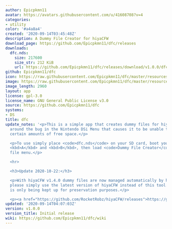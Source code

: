 ```yaml
---
author: Epicpkmn11
avatar: https://avatars.githubusercontent.com/u/41608708?v=4
categories:
- utility
color: '#a4a8a4'
created: '2020-09-14T03:45:48Z'
description: A Dummy File Creator for hiyaCFW
download_page: https://github.com/Epicpkmn11/dfc/releases
downloads:
  dfc.nds:
    size: 217600
    size_str: 212 KiB
    url: https://github.com/Epicpkmn11/dfc/releases/download/v1.0.0/dfc.nds
github: Epicpkmn11/dfc
icon: https://raw.githubusercontent.com/Epicpkmn11/dfc/master/resources/icon.png
image: https://raw.githubusercontent.com/Epicpkmn11/dfc/master/resources/banner.png
image_length: 2960
layout: app
license: gpl-3.0
license_name: GNU General Public License v3.0
source: https://github.com/Epicpkmn11/dfc
systems:
- DS
title: dfc
update_notes: '<p>This is a simple app that creates dummy files for hiyaCFW to work
  around the bug in the Nintendo DSi Menu that causes it to be unable to load with
  certain amounts of free space.</p>

  <p>To use simply place <code>dfc.nds</code> on your SD card, boot your DSi holding
  <kbd>A</kbd> and <kbd>B</kbd>, then load <code>Dummy File Creator</code> from Unlaunch''s
  file menu.</p>

  <hr>

  <h3>Update 2020-10-22:</h3>

  <p>With hiyaCFW v1.4.0 dummy files are now managed automatically by hiyaCFW itself,
  please simply use the latest version of hiyaCFW instead of this tool. This download
  is only being kept up for preservation purposes.</p>

  <p><a href="https://github.com/RocketRobz/hiyaCFW/releases">https://github.com/RocketRobz/hiyaCFW/releases</a></p>'
updated: '2020-09-14T04:07:03Z'
version: v1.0.0
version_title: Initial release
wiki: https://github.com/Epicpkmn11/dfc/wiki
---
```

